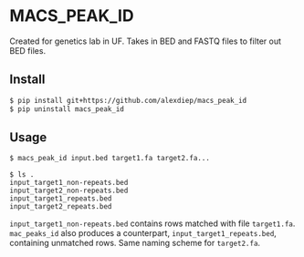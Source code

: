 MACS_PEAK_ID
===
Created for genetics lab in UF.
Takes in BED and FASTQ files to filter out BED files.

Install
---
```sh
$ pip install git+https://github.com/alexdiep/macs_peak_id
$ pip uninstall macs_peak_id
```

Usage
---
```sh
$ macs_peak_id input.bed target1.fa target2.fa... 
```
```
$ ls .
input_target1_non-repeats.bed
input_target2_non-repeats.bed
input_target1_repeats.bed
input_target2_repeats.bed
```
`input_target1_non-repeats.bed` contains rows matched with file `target1.fa`. `mac_peaks_id` also 
produces a counterpart, `input_target1_repeats.bed`, containing unmatched rows. Same naming 
scheme for `target2.fa`.

